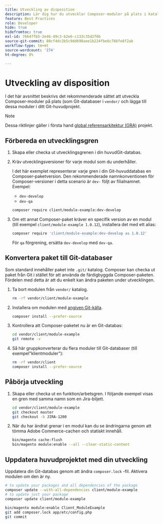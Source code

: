 ```yaml
---
title: Utveckling av disposition
description: Lär dig hur du utvecklar Composer-moduler på plats i katalogen "vendor/".
feature: Best Practices
role: Developer
hide: true
hidefromtoc: true
exl-id: 7664ffb5-2e46-49c3-b2e6-c133c35d2f6b
source-git-commit: 80cf4dc2b5c9dd690aee1b224fbe6c766fe8f2ab
workflow-type: tm+mt
source-wordcount: '274'
ht-degree: 0%

---
```


# Utveckling av disposition

I det här avsnittet beskrivs det rekommenderade sättet att utveckla Composer-moduler på plats (som Git-databaser i `vendor/` och lägga till dessa moduler i ditt Git-huvudprojekt.

>[!NOTE]
>
>Dessa riktlinjer gäller i första hand [global referensarkitektur (GRA)](../overview.md) projekt.

## Förbereda en utvecklingsgren

1. Skapa eller checka ut utvecklingsgrenen i din huvudGit-databas.
1. Kräv utvecklingsversioner för varje modul som du underhåller.

   I det här exemplet representerar varje gren i din Git-huvuddatabas en Composer-paketversion. Den rekommenderade namnkonventionen för Composer-versioner i detta scenario är `dev-` följt av filialnamnet. Exempel:

   - `dev-develop`
   - `dev-qa`

   ```bash
   composer require client/module-example:dev-develop
   ```

1. Om ett annat Composer-paket kräver en specifik version av en modul (till exempel `client/module-example 1.0.12`), installera det med ett alias:

   ```bash
   composer require 'client/module-example:dev-develop as 1.0.12'
   ```

   För `qa` förgrening, ersätta `dev-develop` med `dev-qa`.

## Konvertera paket till Git-databaser

Som standard innehåller paket inte `.git/` katalog. Composer kan checka ut paket från Git i stället för att använda de färdigbyggda Composer-paketen. Fördelen med detta är att du enkelt kan ändra paketen under utvecklingen.

1. Ta bort modulen från `vendor/` katalog.

   ```bash
   rm -rf vendor/client/module-example
   ```

1. Installera om modulen med [angiven Git-källa](#prepare-a-development-branch).

   ```bash
   composer install --prefer-source
   ```

1. Kontrollera att Composer-paketet nu är en Git-databas:

   ```bash
   cd vendor/client/module-example
   git remote -v
   ```

1. Så här gruppkonverterar du flera moduler till Git-databaser (till exempel&quot;klientmoduler&quot;):

   ```bash
   rm -rf vendor/client
   composer install --prefer-source
   ```

## Påbörja utveckling

1. Skapa eller checka ut en funktion/arbetsgren. I följande exempel visas en gren med samma namn som en Jira-biljett.

   ```bash
   cd vendor/client/module-example
   git checkout master
   git checkout -b JIRA-1200
   ```

1. När du har ändrat grenar i en modul kan du se ändringarna genom att tömma Adobe Commerce-cachen och statiskt innehåll.

   ```bash
   bin/magento cache:flush
   bin/magento module:enable --all --clear-static-content
   ```

## Uppdatera huvudprojektet med din utveckling

Uppdatera din Git-databas genom att ändra `composer.lock` -fil. Aktivera modulen om den är ny.

```bash
# to update your packages and all dependencies of the package
composer update --with-all-dependencies client/module-example
# to update just your package
composer update client/module-example
 
bin/magento module:enable Client_ModuleExample
git add composer.lock app/etc/config.php
git commit
```
